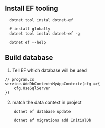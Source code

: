 ## Install EF tooling
```
  dotnet tool instal dotnet-ef

  # install globally
  dotnet tool instal dotnet-ef -g

  dotnet ef --help
```


## Build database
1. Tell EF which database will be used
```
// program.cs
service.AddDbContext<MyAppContext>(cfg =>{
    cfg.UseSqlServer
})
```

2. match the data context in project
```
    dotnet ef database update
```



```
    dotnet ef migrations add InitialDb
```